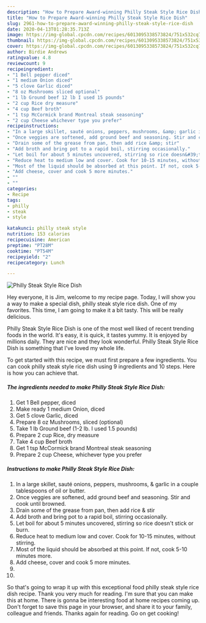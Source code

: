 ```yaml
---
description: "How to Prepare Award-winning Philly Steak Style Rice Dish"
title: "How to Prepare Award-winning Philly Steak Style Rice Dish"
slug: 2961-how-to-prepare-award-winning-philly-steak-style-rice-dish
date: 2020-04-13T01:28:35.713Z
image: https://img-global.cpcdn.com/recipes/6013095338573824/751x532cq70/philly-steak-style-rice-dish-recipe-main-photo.jpg
thumbnail: https://img-global.cpcdn.com/recipes/6013095338573824/751x532cq70/philly-steak-style-rice-dish-recipe-main-photo.jpg
cover: https://img-global.cpcdn.com/recipes/6013095338573824/751x532cq70/philly-steak-style-rice-dish-recipe-main-photo.jpg
author: Birdie Andrews
ratingvalue: 4.8
reviewcount: 9
recipeingredient:
- "1 Bell pepper diced"
- "1 medium Onion diced"
- "5 clove Garlic diced"
- "8 oz Mushrooms sliced optional"
- "1 lb Ground beef 12 lb I used 15 pounds"
- "2 cup Rice dry measure"
- "4 cup Beef broth"
- "1 tsp McCormick brand Montreal steak seasoning"
- "2 cup Cheese whichever type you prefer"
recipeinstructions:
- "In a large skillet, sauté onions, peppers, mushrooms, &amp; garlic in a couple tablespoons of oil or butter."
- "Once veggies are softened, add ground beef and seasoning. Stir and cook until browned."
- "Drain some of the grease from pan, then add rice &amp; stir"
- "Add broth and bring pot to a rapid boil, stirring occasionally."
- "Let boil for about 5 minutes uncovered, stirring so rice doesn&#39;t stick or burn."
- "Reduce heat to medium low and cover. Cook for 10-15 minutes, without stirring."
- "Most of the liquid should be absorbed at this point. If not, cook 5-10 minutes more."
- "Add cheese, cover and cook 5 more minutes."
- ""
- ""
categories:
- Recipe
tags:
- philly
- steak
- style

katakunci: philly steak style 
nutrition: 153 calories
recipecuisine: American
preptime: "PT28M"
cooktime: "PT54M"
recipeyield: "2"
recipecategory: Lunch

---
```



![Philly Steak Style Rice Dish](https://img-global.cpcdn.com/recipes/6013095338573824/751x532cq70/philly-steak-style-rice-dish-recipe-main-photo.jpg)

Hey everyone, it is Jim, welcome to my recipe page. Today, I will show you a way to make a special dish, philly steak style rice dish. One of my favorites. This time, I am going to make it a bit tasty. This will be really delicious.



Philly Steak Style Rice Dish is one of the most well liked of recent trending foods in the world. It's easy, it is quick, it tastes yummy. It is enjoyed by millions daily. They are nice and they look wonderful. Philly Steak Style Rice Dish is something that I've loved my whole life.


To get started with this recipe, we must first prepare a few ingredients. You can cook philly steak style rice dish using 9 ingredients and 10 steps. Here is how you can achieve that.

<!--inarticleads1-->

##### The ingredients needed to make Philly Steak Style Rice Dish:

1. Get 1 Bell pepper, diced
1. Make ready 1 medium Onion, diced
1. Get 5 clove Garlic, diced
1. Prepare 8 oz Mushrooms, sliced (optional)
1. Take 1 lb Ground beef (1-2 lb. I used 1.5 pounds)
1. Prepare 2 cup Rice, dry measure
1. Take 4 cup Beef broth
1. Get 1 tsp McCormick brand Montreal steak seasoning
1. Prepare 2 cup Cheese, whichever type you prefer




<!--inarticleads2-->

##### Instructions to make Philly Steak Style Rice Dish:

1. In a large skillet, sauté onions, peppers, mushrooms, &amp; garlic in a couple tablespoons of oil or butter.
1. Once veggies are softened, add ground beef and seasoning. Stir and cook until browned.
1. Drain some of the grease from pan, then add rice &amp; stir
1. Add broth and bring pot to a rapid boil, stirring occasionally.
1. Let boil for about 5 minutes uncovered, stirring so rice doesn&#39;t stick or burn.
1. Reduce heat to medium low and cover. Cook for 10-15 minutes, without stirring.
1. Most of the liquid should be absorbed at this point. If not, cook 5-10 minutes more.
1. Add cheese, cover and cook 5 more minutes.
1. 
1. 




So that's going to wrap it up with this exceptional food philly steak style rice dish recipe. Thank you very much for reading. I'm sure that you can make this at home. There is gonna be interesting food at home recipes coming up. Don't forget to save this page in your browser, and share it to your family, colleague and friends. Thanks again for reading. Go on get cooking!
